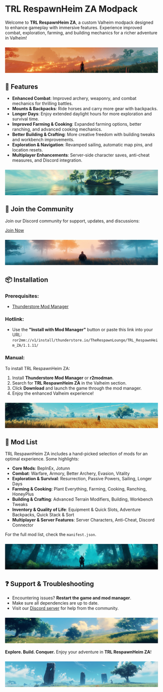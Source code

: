 # TRL RespawnHeim ZA Modpack

Welcome to **TRL RespawnHeim ZA**, a custom Valheim modpack designed to enhance gameplay with immersive features. Experience improved combat, exploration, farming, and building mechanics for a richer adventure in Valheim!

### ![TRL RespawnHeim Banner](https://raw.githubusercontent.com/SeegersJT/TRL-RespawnHeim-ZA-Modpack/refs/heads/main/media/banner-1.png)

## 🌟 Features

- **Enhanced Combat**: Improved archery, weaponry, and combat mechanics for thrilling battles.
- **Mounts & Backpacks**: Ride horses and carry more gear with backpacks.
- **Longer Days**: Enjoy extended daylight hours for more exploration and survival time.
- **Improved Farming & Cooking**: Expanded farming options, better ranching, and advanced cooking mechanics.
- **Better Building & Crafting**: More creative freedom with building tweaks and workbench improvements.
- **Exploration & Navigation**: Revamped sailing, automatic map pins, and location resets.
- **Multiplayer Enhancements**: Server-side character saves, anti-cheat measures, and Discord integration.

### ![TRL RespawnHeim Banner](https://raw.githubusercontent.com/SeegersJT/TRL-RespawnHeim-ZA-Modpack/refs/heads/main/media/banner-2.png)

## 🔗 Join the Community
Join our Discord community for support, updates, and discussions:

[Join Now](https://discord.gg/kCrFgqavxD)

### ![TRL RespawnHeim Banner](https://raw.githubusercontent.com/SeegersJT/TRL-RespawnHeim-ZA-Modpack/refs/heads/main/media/banner-3.png)

## 📦 Installation

### Prerequisites:
- [Thunderstore Mod Manager](https://www.overwolf.com/app/Thunderstore-Thunderstore_Mod_Manager)

### Hotlink:
- Use the **"Install with Mod Manager"** button or paste this link into your URL: `ror2mm://v1/install/thunderstore.io/TheRespawnLounge/TRL_RespawnHeim_ZA/1.1.11/`

### Manual:
To install TRL RespawnHeim ZA:
1. Install **Thunderstore Mod Manager** or **r2modman**.
2. Search for **TRL RespawnHeim ZA** in the Valheim section.
3. Click **Download** and launch the game through the mod manager.
4. Enjoy the enhanced Valheim experience!

### ![TRL RespawnHeim Banner](https://raw.githubusercontent.com/SeegersJT/TRL-RespawnHeim-ZA-Modpack/refs/heads/main/media/banner-4.png)

## 📜 Mod List
TRL RespawnHeim ZA includes a hand-picked selection of mods for an optimal experience. Some highlights:

- **Core Mods**: BepInEx, Jotunn
- **Combat**: Warfare, Armory, Better Archery, Evasion, Vitality
- **Exploration & Survival**: Resurrection, Passive Powers, Sailing, Longer Days
- **Farming & Cooking**: Plant Everything, Farming, Cooking, Ranching, HoneyPlus
- **Building & Crafting**: Advanced Terrain Modifiers, Building, Workbench Tweaks
- **Inventory & Quality of Life**: Equipment & Quick Slots, Adventure Backpacks, Quick Stack & Sort
- **Multiplayer & Server Features**: Server Characters, Anti-Cheat, Discord Connector

For the full mod list, check the `manifest.json`.

### ![TRL RespawnHeim Banner](https://raw.githubusercontent.com/SeegersJT/TRL-RespawnHeim-ZA-Modpack/refs/heads/main/media/banner-5.png)

## ❓ Support & Troubleshooting
- Encountering issues? **Restart the game and mod manager**.
- Make sure all dependencies are up to date.
- Visit our [Discord server](https://discord.gg/kCrFgqavxD) for help from the community.

### ![TRL RespawnHeim Banner](https://raw.githubusercontent.com/SeegersJT/TRL-RespawnHeim-ZA-Modpack/refs/heads/main/media/banner-6.png)

**Explore. Build. Conquer.** Enjoy your adventure in **TRL RespawnHeim ZA**!

### ![TRL RespawnHeim Banner](https://raw.githubusercontent.com/SeegersJT/TRL-RespawnHeim-ZA-Modpack/refs/heads/main/media/banner-7.png)